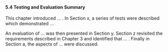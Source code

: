 #### 5.4 Testing and Evaluation Summary

This chapter introduced ... . In Section x, a series of tests were described which demonstrated ...

An evaluation of ... was then presented in Section y. Section z revisited the requirements described in Chapter 3 and identified that ... . Finally in Section a, the aspects of ... were discussed.